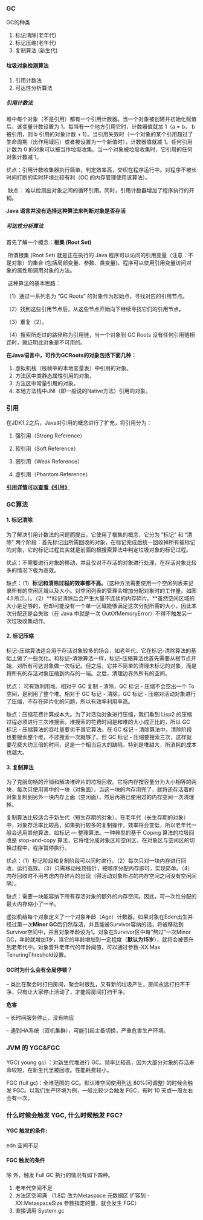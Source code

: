 ### GC

GC的种类

1. 标记清除(老年代)
2. 标记压缩(老年代)
3. 复制算法 (新生代)

#### 垃圾对象检测算法

1. 引用计数法
2. 可达性分析算法

##### 引用计数法

 堆中每个对象（不是引用）都有一个引用计数器。当一个对象被创建并初始化赋值后，该变量计数设置为 1。每当有一个地方引用它时，计数器值就加 1（a = b， b 被引用，则 b 引用的对象计数 + 1）。当引用失效时（一个对象的某个引用超过了生命周期（出作用域后）或者被设置为一个新值时），计数器值就减 1。任何引用计数为 0 的对象可以被当作垃圾收集。当一个对象被垃圾收集时，它引用的任何对象计数减 1。

​    优点：引用计数收集器执行简单，判定效率高，交织在程序运行中。对程序不被长时间打断的实时环境比较有利（OC 的内存管理使用该算法）。

​    缺点： 难以检测出对象之间的循环引用。同时，引用计数器增加了程序执行的开销。

**Java 语言并没有选择这种算法来判断对象是否存活**

##### 可达性分析算法

首先了解一个概念：**根集 (Root Set)**

​    所谓根集 (Root Set) 就是正在执行的 Java 程序可以访问的引用变量（注意：不是对象）的集合 (包括局部变量、参数、类变量)，程序可以使用引用变量访问对象的属性和调用对象的方法。

​    这种算法的基本思路：

 （1）通过一系列名为 “GC Roots” 的对象作为起始点，寻找对应的引用节点。

 （2）找到这些引用节点后，从这些节点开始向下继续寻找它们的引用节点。

 （3）重复（2）。

 （4）搜索所走过的路径称为引用链，当一个对象到 GC Roots 没有任何引用链相连时，就证明此对象是不可用的。

**在Java语言中，可作为GCRoots的对象包括下面几种：**

1. 虚拟机栈（栈帧中的本地变量表）中引用的对象。
2. 方法区中类静态属性引用的对象。
3. 方法区中常量引用的对象。
4. 本地方法栈中JNI（即一般说的Native方法）引用的对象。

### 引用

在JDK1.2之后，Java对引用的概念进行了扩充，将引用分为：

1. 强引用（Strong Reference）

2. 软引用（Soft Reference）
3. 弱引用（Weak Reference）
4. 虚引用（Phantom Reference）

**[引用详情可以查看《引用》](https://github.com/a827871781/Java-notes/blob/master/JVM/%E5%BC%95%E7%94%A8.md)**


### GC算法

#### 1. 标记清除

为了解决引用计数法的问题而提出。它使用了根集的概念，它分为 “标记” 和 “清除” 两个阶段：首先标记出所需回收的对象，在标记完成后统一回收掉所有被标记的对象，它的标记过程其实就是前面的根搜索算法中判定垃圾对象的标记过程。

​    优点：不需要进行对象的移动，并且仅对不存活的对象进行处理，在存活对象比较多的情况下极为高效。

​      缺点：（1）**标记和清除过程的效率都不高。**（这种方法需要使用一个空闲列表来记录所有的空闲区域以及大小。对空闲列表的管理会增加分配对象时的工作量。如图 4.1 所示。）。（2）**标记清除后会产生大量不连续的内存碎片。**虽然空闲区域的大小是足够的，但却可能没有一个单一区域能够满足这次分配所需的大小，因此本次分配还是会失败（在 Java 中就是一次 OutOfMemoryError）不得不触发另一次垃圾收集动作。

#### 2. 标记压缩

标记-压缩算法适合用于存活对象较多的场合，如老年代。它在标记-清除算法的基础上做了一些优化。和标记-清除算法一样，标记-压缩算法也首先需要从根节点开始，对所有可达对象做一次标记。但之后，它并不简单的清理未标记的对象，而是将所有的存活对象压缩到内存的一端。之后，清理边界外所有的空间。

优点： 可有效利用堆。相对于 GC 复制 - 清除，GC 标记 - 压缩不会空出一个 To 空间，是利用了整个堆。相对于 GC 标记 - 清除，GC 标记 - 压缩对活动对象进行了压缩，不存在碎片化的问题，所以有效率利用率高。

缺点：压缩花费计算成本大。为了对活动对象进行压缩，我们看到 Lisp2 的压缩过程必须进行三次堆搜索。堆搜索的花费时间是和堆的大小成正比的，所以 GC 标记 - 压缩算法的吞吐量要劣于其它算法。在 GC 标记 - 清除算法中，清除阶段也要搜索整个堆，不过搜索一次就够了。但 GC 标记 - 压缩要搜索三次，这样就要花费大约三倍的时间，这是一个相当巨大的缺陷，特别是堆越大，所消耗的成本也越大。

#### 3. 复制算法

为了克服句柄的开销和解决堆碎片的垃圾回收。它将内存按容量分为大小相等的两块，每次只使用其中的一块（对象面），当这一块的内存用完了，就将还存活着的对象复制到另外一块内存上面（空闲面），然后再把已使用过的内存空间一次清理掉。

​      复制算法比较适合于新生代（短生存期的对象），在老年代（长生存期的对象）中，对象存活率比较高，如果执行较多的复制操作，效率将会变低，所以老年代一般会选用其他算法，如标记 — 整理算法。一种典型的基于 Coping 算法的垃圾回收是 stop-and-copy 算法，它将堆分成对象区和空闲区，在对象区与空闲区的切换过程中，程序暂停执行。

​      优点：（1）标记阶段和复制阶段可以同时进行。（2）每次只对一块内存进行回收，运行高效。（3）只需移动栈顶指针，按顺序分配内存即可，实现简单。（4）内存回收时不用考虑内存碎片的出现（得活动对象所占的内存空间之间没有空闲间隔）。

​      缺点：需要一块能容纳下所有存活对象的额外的内存空间。因此，可一次性分配的最大内存缩小了一半。

虚拟机给每个对象定义了一个对象年龄（Age）计数器。如果对象在Eden出生并经过第一次**Minor GC**后仍然存活，并且能被Survivor容纳的话，将被移动到Survivor空间中，并且对象年龄设为1。对象在Survivor区中每“熬过”一次Minor GC，年龄就增加1岁，当它的年龄增加到一定程度（**默认为15岁**），就将会被晋升到老年代中。对象晋升老年代的年龄阈值，可以通过参数-XX:Max TenuringThreshold设置。

#### GC时为什么会有全局停顿？

– 类比在聚会时打扫房间，聚会时很乱，又有新的垃圾产生，房间永远打扫不干净，只有让大家停止活动了，才能将房间打扫干净。

**危害**

– 长时间服务停止，没有响应

– 遇到HA系统（双机集群），可能引起主备切换，严重危害生产环境。

### JVM 的 YGC&FGC

YGC( young gc) ：对新生代堆进行 GC。频率比较高，因为大部分对象的存活寿命较短，在新生代里被回收。性能耗费较小。

FGC (full gc)：全堆范围的 GC。默认堆空间使用到达 80%(可调整) 的时候会触发 FGC。以我们生产环境为例，一般比较少会触发 FGC，有时 10 天或一周左右会有一次。

### 什么时候会触发 YGC, 什么时候触发 FGC?

#### YGC 触发的条件:

edn 空间不足

#### FGC 触发的条件

除 外，触发 Full GC 执行的情况有如下四种。

1. 老年代空间不足
2. 方法区空间满 （1.8后 改为Metaspace 元数据区 扩容到 -XX:MetaspaceSize 参数指定的量，就会发生 FGC）
3. 直接调用 System.gc

  

